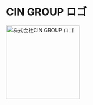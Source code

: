 <!DOCTYPE html>
<html lang="ja">
<head>
  <meta charset="UTF-8">
  <title>CIN GROUP Images</title>
</head>
<body>
  <h1>CIN GROUP ロゴ</h1>
  <img src="logo.png" alt="株式会社CIN GROUP ロゴ" width="200">
</body>
</html>
